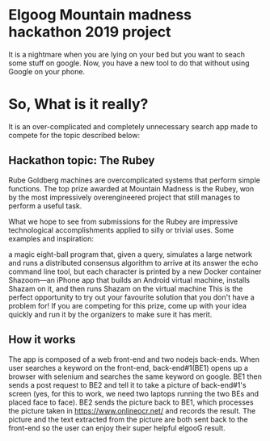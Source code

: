 # Elgoog Mountain madness hackathon 2019 project
It is a nightmare when you are lying on your bed but you want to seach some stuff on google. Now, you have a new tool to do that without using Google on your phone.

# So, What is it really?
It is an over-complicated and completely unnecessary search app made to compete for the topic described below:

## Hackathon topic: The Rubey
Rube Goldberg machines are overcomplicated systems that perform simple functions. The top prize awarded at Mountain Madness is the Rubey, won by the most impressively overengineered project that still manages to perform a useful task.

What we hope to see from submissions for the Rubey are impressive technological accomplishments applied to silly or trivial uses. Some examples and inspiration:

a magic eight-ball program that, given a query, simulates a large network and runs a distributed consensus algorithm to arrive at its answer
the echo command line tool, but each character is printed by a new Docker container
Shazoom—an iPhone app that builds an Android virtual machine, installs Shazam on it, and then runs Shazam on the virtual machine
This is the perfect opportunity to try out your favourite solution that you don't have a problem for! If you are competing for this prize, come up with your idea quickly and run it by the organizers to make sure it has merit.

## How it works
The app is composed of a web front-end and two nodejs back-ends. When user searches a keyword on the front-end, back-end#1(BE1) opens up a browser with selenium and searches the same keyword on google. BE1 then sends a post request to BE2 and tell it to take a picture of back-end#1's screen (yes, for this to work, we need two laptops running the two BEs and placed face to face). BE2 sends the picture back to BE1, which processes the picture taken in https://www.onlineocr.net/ and records the result. The picture and the text extracted from the picture are both sent back to the front-end so the user can enjoy their super helpful elgooG result.
